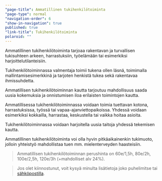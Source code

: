 ```yaml
---
"page-title": Ammatillinen tukihenkilötoiminta
"page-type": normal
"navigation-order": 6
"show-in-navigation": true
published: true
"link-title": Tukihenkilötoiminta
polaroid: ""
---
```













Ammatillinen tukihenkilötoiminta tarjoaa rakentavan ja turvallisen tukisuhteen arkeen, harrastuksiin, työelämään tai esimerkiksi harjoittelutilanteisiin.

Tukihenkilötoiminnassa valmentaja toimii tukena ollen läsnä, toimimalla mallintamisesimerkkinä ja tarjoten henkistä tukea sekä rakentavaa ihmissuhdetta.

Ammatillisen tukihenkilötoiminnan kautta tarjoutuu mahdollisuus saada uusia kokemuksia ja onnistumisen iloa erilaisten toimintojen kautta.

Ammatillisessa tukihenkilötoiminnassa voidaan toimia tuettavan kotona, harrastuksissa, työssä tai vapaa-ajanviettopaikoissa. Yhdessä voidaan esimerkiksi kokkailla, harrastaa, keskustella tai vaikka hoitaa asioita. 

Tukihenkilötoiminnassa voidaan harjoitella uusia taitoja yhdessä tekemisen kautta.

Ammatillinen tukihenkilötoiminta voi olla hyvin pitkäaikainenkin tukimuoto, jolloin yhteistyö mahdollistaa tuen mm. mielenterveyden haasteisiin.

> Ammatillisen tukihenkilötoiminnan perushinta on 60e/1,5h, 80e/2h, 100e/2,5h, 120e/3h (+mahdolliset alv 24%).

> Jos olet kiinnostunut, voit kysyä minulta lisätietoja joko puhelimitse tai [sähköpostilla](/ota-yhteytta).
